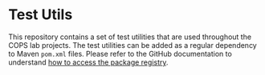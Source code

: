# Test Utils

This repository contains a set of test utilities that are used throughout the COPS lab projects. The test utilities can be added as a regular dependency to Maven `pom.xml` files. Please refer to the GitHub documentation to understand [how to access the package registry](https://docs.github.com/en/packages/working-with-a-github-packages-registry/working-with-the-apache-maven-registry).